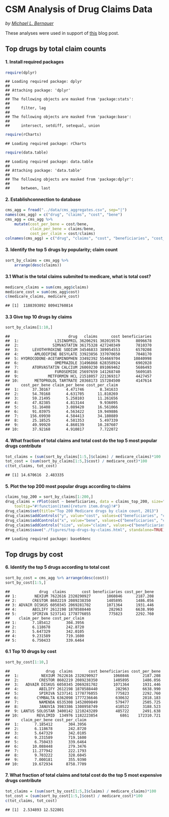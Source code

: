 # CSM Analysis of Drug Claims Data
_by [Michael L. Bernauer](http://mlbernauer.com)_

These analyses were used in support of [this](http://mlbernauer.com/pages/cms) blog post.

## Top drugs by total claim counts
#### 1. Install required packages


```r
require(dplyr)
```

```
## Loading required package: dplyr
## 
## Attaching package: 'dplyr'
## 
## The following objects are masked from 'package:stats':
## 
##     filter, lag
## 
## The following objects are masked from 'package:base':
## 
##     intersect, setdiff, setequal, union
```

```r
require(rCharts)
```

```
## Loading required package: rCharts
```

```r
require(data.table)
```

```
## Loading required package: data.table
## 
## Attaching package: 'data.table'
## 
## The following objects are masked from 'package:dplyr':
## 
##     between, last
```
#### 2. Establishconnection to database

```r
cms_agg = fread("../data/cms_aggregates.csv", sep="|")
names(cms_agg) = c("drug", "claims", "cost", "bene")
cms_agg = cms_agg %>%
    mutate(cost_per_bene = cost/bene,
           claim_per_bene = claims/bene,
           cost_per_claim = cost/claims)
colnames(cms_agg) = c("drug", "claims", "cost", "beneficiaries", "cost_per_bene", "claim_per_bene", "cost_per_claim")
```
#### 3. Identify the top 5 drugs by popularity; claim count

```r
sort_by_claims = cms_agg %>%
    arrange(desc(claims))
```
#### 3.1 What is the total claims submited to medicare, what is total cost?

```r
medicare_claims = sum(cms_agg$claims)
medicare_cost = sum(cms_agg$cost)
c(medicare_claims, medicare_cost)
```

```
## [1]  1188393892 80941760814
```
#### 3.3 Give top 10 drugs by claims

```r
sort_by_claims[1:10,]
```

```
##                          drug   claims      cost beneficiaries
##  1:                LISINOPRIL 36206291 302019576       8096678
##  2:               SIMVASTATIN 36175328 427240349       7810370
##  3:      LEVOTHYROXINE SODIUM 34546833 389054553       6570208
##  4:       AMLODIPINE BESYLATE 33923856 337070650       7048170
##  5: HYDROCODONE-ACETAMINOPHEN 33492392 554669704      10840998
##  6:                OMEPRAZOLE 31496868 628358924       6902028
##  7:      ATORVASTATIN CALCIUM 26069230 891069462       5686493
##  8:                FUROSEMIDE 25697659 141268740       5609185
##  9:             METFORMIN HCL 21518057 221369317       4427457
## 10:       METOPROLOL TARTRATE 20368173 157284500       4147614
##     cost_per_bene claim_per_bene cost_per_claim
##  1:      37.30167       4.471746       8.341633
##  2:      54.70168       4.631705      11.810269
##  3:      59.21495       5.258103      11.261656
##  4:      47.82385       4.813144       9.936095
##  5:      51.16408       3.089420      16.561066
##  6:      91.03975       4.563422      19.949886
##  7:     156.69930       4.584413      34.180889
##  8:      25.18525       4.581353       5.497339
##  9:      49.99920       4.860139      10.287607
## 10:      37.92168       4.910817       7.722072
```

#### 4. What fraction of total claims and total cost do the top 5 most popular drugs contribute

```r
tot_claims = (sum(sort_by_claims[1:5,]$claims) / medicare_claims)*100
tot_cost = (sum(sort_by_claims[1:5,]$cost) / medicare_cost)*100
c(tot_claims, tot_cost)
```

```
## [1] 14.670616  2.483335
```

#### 5. Plot the top 200 most popular drugs according to claims

```r
claims_top_200 = sort_by_claims[1:200,]
drug_claims = rPlot(cost ~ beneficiaries, data = claims_top_200, size="claims", type="point",
    tooltip="#!function(item){return item.drug}!#")
drug_claims$set(title="Top 200 Medicare drugs by claim count, 2013")
drug_claims$addControls("y", value="cost", values=c("beneficiaries", "cost", "claims"))
drug_claims$addControls("x", value="bene", values=c("beneficiaries", "cost", "claims"))
drug_claims$addControls("size", value="claims", values=c("beneficiaries", "cost", "claims"))
drug_claims$save("./figures/top-drugs-by-claims.html", standalone=TRUE)
```

```
## Loading required package: base64enc
```

## Top drugs by cost
#### 6. Identify the top 5 drugs according to total cost

```r
sort_by_cost = cms_agg %>% arrange(desc(cost))
sort_by_cost[1:5,]
```

```
##             drug  claims       cost beneficiaries cost_per_bene
## 1:        NEXIUM 7622616 2320290927       1060846      2187.208
## 2:       CRESTOR 8602219 2089238350       1405895      1486.056
## 3: ADVAIR DISKUS 6050345 2069281702       1071364      1931.446
## 4:       ABILIFY 2612198 1878588440        282963      6638.990
## 5:       SPIRIVA 5237141 1778776055        775823      2292.760
##    claim_per_bene cost_per_claim
## 1:       7.185412       304.3956
## 2:       6.118678       242.8720
## 3:       5.647329       342.0105
## 4:       9.231589       719.1600
## 5:       6.750433       339.6464
```

#### 6.1 Top 10 drugs by cost

```r
sort_by_cost[1:10,]
```

```
##                drug  claims       cost beneficiaries cost_per_bene
##  1:          NEXIUM 7622616 2320290927       1060846      2187.208
##  2:         CRESTOR 8602219 2089238350       1405895      1486.056
##  3:   ADVAIR DISKUS 6050345 2069281702       1071364      1931.446
##  4:         ABILIFY 2612198 1878588440        282963      6638.990
##  5:         SPIRIVA 5237141 1778776055        775823      2292.760
##  6:        CYMBALTA 6362098 1777236646        630632      2818.183
##  7:         NAMENDA 6535308 1452009849        579477      2505.725
##  8:         JANUVIA 3983386 1308958749        410522      3188.523
##  9: LANTUS SOLOSTAR 3400142 1210243289        485722      2491.638
## 10:        REVLIMID  134976 1182223854          6861    172310.721
##     claim_per_bene cost_per_claim
##  1:       7.185412       304.3956
##  2:       6.118678       242.8720
##  3:       5.647329       342.0105
##  4:       9.231589       719.1600
##  5:       6.750433       339.6464
##  6:      10.088448       279.3476
##  7:      11.277942       222.1793
##  8:       9.703222       328.6045
##  9:       7.000181       355.9390
## 10:      19.672934      8758.7709
```

#### 7. What fraction of total claims and total cost do the top 5 most expensive drugs contribute

```r
tot_claims = (sum(sort_by_cost[1:5,]$claims) / medicare_claims)*100
tot_cost = (sum(sort_by_cost[1:5,]$cost) / medicare_cost)*100
c(tot_claims, tot_cost)
```

```
## [1]  2.534893 12.522801
```
